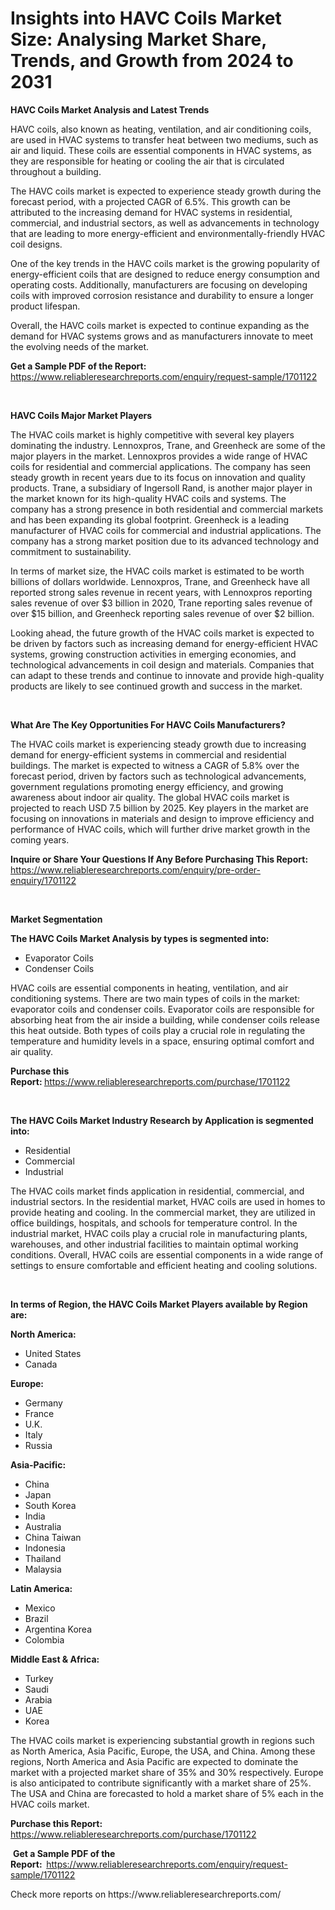 <p><h1>Insights into HAVC Coils Market Size: Analysing Market Share, Trends, and Growth from 2024 to 2031</h1></p><p><strong>HAVC Coils Market Analysis and Latest Trends</strong></p>
<p><p>HAVC coils, also known as heating, ventilation, and air conditioning coils, are used in HVAC systems to transfer heat between two mediums, such as air and liquid. These coils are essential components in HVAC systems, as they are responsible for heating or cooling the air that is circulated throughout a building.</p><p>The HAVC coils market is expected to experience steady growth during the forecast period, with a projected CAGR of 6.5%. This growth can be attributed to the increasing demand for HVAC systems in residential, commercial, and industrial sectors, as well as advancements in technology that are leading to more energy-efficient and environmentally-friendly HVAC coil designs.</p><p>One of the key trends in the HAVC coils market is the growing popularity of energy-efficient coils that are designed to reduce energy consumption and operating costs. Additionally, manufacturers are focusing on developing coils with improved corrosion resistance and durability to ensure a longer product lifespan.</p><p>Overall, the HAVC coils market is expected to continue expanding as the demand for HVAC systems grows and as manufacturers innovate to meet the evolving needs of the market.</p></p>
<p><strong>Get a Sample PDF of the Report:&nbsp;</strong> <a href="https://www.reliableresearchreports.com/enquiry/request-sample/1701122">https://www.reliableresearchreports.com/enquiry/request-sample/1701122</a></p>
<p>&nbsp;</p>
<p><strong>HAVC Coils Major Market Players</strong></p>
<p><p>The HVAC coils market is highly competitive with several key players dominating the industry. Lennoxpros, Trane, and Greenheck are some of the major players in the market. Lennoxpros provides a wide range of HVAC coils for residential and commercial applications. The company has seen steady growth in recent years due to its focus on innovation and quality products. Trane, a subsidiary of Ingersoll Rand, is another major player in the market known for its high-quality HVAC coils and systems. The company has a strong presence in both residential and commercial markets and has been expanding its global footprint. Greenheck is a leading manufacturer of HVAC coils for commercial and industrial applications. The company has a strong market position due to its advanced technology and commitment to sustainability.</p><p>In terms of market size, the HVAC coils market is estimated to be worth billions of dollars worldwide. Lennoxpros, Trane, and Greenheck have all reported strong sales revenue in recent years, with Lennoxpros reporting sales revenue of over $3 billion in 2020, Trane reporting sales revenue of over $15 billion, and Greenheck reporting sales revenue of over $2 billion.</p><p>Looking ahead, the future growth of the HVAC coils market is expected to be driven by factors such as increasing demand for energy-efficient HVAC systems, growing construction activities in emerging economies, and technological advancements in coil design and materials. Companies that can adapt to these trends and continue to innovate and provide high-quality products are likely to see continued growth and success in the market.</p></p>
<p>&nbsp;</p>
<p><strong>What Are The Key Opportunities For HAVC Coils Manufacturers?</strong></p>
<p><p>The HVAC coils market is experiencing steady growth due to increasing demand for energy-efficient systems in commercial and residential buildings. The market is expected to witness a CAGR of 5.8% over the forecast period, driven by factors such as technological advancements, government regulations promoting energy efficiency, and growing awareness about indoor air quality. The global HVAC coils market is projected to reach USD 7.5 billion by 2025. Key players in the market are focusing on innovations in materials and design to improve efficiency and performance of HVAC coils, which will further drive market growth in the coming years.</p></p>
<p><strong>Inquire or Share Your Questions If Any Before Purchasing This Report:</strong> <a href="https://www.reliableresearchreports.com/enquiry/pre-order-enquiry/1701122">https://www.reliableresearchreports.com/enquiry/pre-order-enquiry/1701122</a></p>
<p>&nbsp;</p>
<p><strong>Market Segmentation</strong></p>
<p><strong>The HAVC Coils Market Analysis by types is segmented into:</strong></p>
<p><ul><li>Evaporator Coils</li><li>Condenser Coils</li></ul></p>
<p><p>HVAC coils are essential components in heating, ventilation, and air conditioning systems. There are two main types of coils in the market: evaporator coils and condenser coils. Evaporator coils are responsible for absorbing heat from the air inside a building, while condenser coils release this heat outside. Both types of coils play a crucial role in regulating the temperature and humidity levels in a space, ensuring optimal comfort and air quality.</p></p>
<p><strong>Purchase this Report:&nbsp;</strong><a href="https://www.reliableresearchreports.com/purchase/1701122">https://www.reliableresearchreports.com/purchase/1701122</a></p>
<p>&nbsp;</p>
<p><strong>The HAVC Coils Market Industry Research by Application is segmented into:</strong></p>
<p><ul><li>Residential</li><li>Commercial</li><li>Industrial</li></ul></p>
<p><p>The HVAC coils market finds application in residential, commercial, and industrial sectors. In the residential market, HVAC coils are used in homes to provide heating and cooling. In the commercial market, they are utilized in office buildings, hospitals, and schools for temperature control. In the industrial market, HVAC coils play a crucial role in manufacturing plants, warehouses, and other industrial facilities to maintain optimal working conditions. Overall, HVAC coils are essential components in a wide range of settings to ensure comfortable and efficient heating and cooling solutions.</p></p>
<p>&nbsp;</p>
<p><strong>In terms of Region, the HAVC Coils Market Players available by Region are:</strong></p>
<p>
    <p> <strong> North America: </strong>
        <ul>
            <li>United States</li>
            <li>Canada</li>
        </ul>
        </p> 
    <p> <strong> Europe: </strong>
        <ul>
            <li>Germany</li>
            <li>France</li>
            <li>U.K.</li>
            <li>Italy</li>
            <li>Russia</li>
        </ul>
        </p> 
    <p> <strong> Asia-Pacific: </strong>
        <ul>
            <li>China</li>
            <li>Japan</li>
            <li>South Korea</li>
            <li>India</li>
            <li>Australia</li>
            <li>China Taiwan</li>
            <li>Indonesia</li>
            <li>Thailand</li>
            <li>Malaysia</li>
        </ul>
        </p> 
    <p> <strong> Latin America: </strong>
        <ul>
            <li>Mexico</li>
            <li>Brazil</li>
            <li>Argentina Korea</li>
            <li>Colombia</li>
        </ul>
        </p> 
    <p> <strong> Middle East & Africa: </strong>
        <ul>
            <li>Turkey</li>
            <li>Saudi</li>
            <li>Arabia</li>
            <li>UAE</li>
            <li>Korea</li>
        </ul>
    </p>
    </p>
<p><p>The HVAC coils market is experiencing substantial growth in regions such as North America, Asia Pacific, Europe, the USA, and China. Among these regions, North America and Asia Pacific are expected to dominate the market with a projected market share of 35% and 30% respectively. Europe is also anticipated to contribute significantly with a market share of 25%. The USA and China are forecasted to hold a market share of 5% each in the HVAC coils market.</p></p>
<p><strong>Purchase this Report: </strong><a href="https://www.reliableresearchreports.com/purchase/1701122">https://www.reliableresearchreports.com/purchase/1701122</a></p>
<p>&nbsp;<strong>Get a Sample PDF of the Report:&nbsp;&nbsp;</strong><a href="https://www.reliableresearchreports.com/enquiry/request-sample/1701122">https://www.reliableresearchreports.com/enquiry/request-sample/1701122</a></p>
<p><strong></strong></p>
<p>Check more reports on https://www.reliableresearchreports.com/</p>